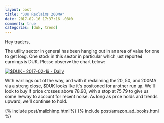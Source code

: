 ```yaml
---
layout: post
title: "DUK Reclaims 200MA"
date: 2017-02-16 17:37:16 -0800
comments: true
categories: [duk, trend]
---
```


Hey traders,

The utility sector in general has been hanging out in an area of value for one to get long. One stock in this sector in particular which just reported earnings is DUK. Please observe the chart below:

[![$DUK - 2017-02-16 - Daily](/images/blog/20170216/duk.png)](/images/blog/20170216/duk.png)

With earnings out of the way, and with it reclaiming the 20, 50, and 200MA via a strong close, $DUK looks like it's positioned for another run up. We'll look to buy if price crosses above 78.90, with a stop at 75.79 to give us some leeway to account for recent noise. As long as price holds and trends upward, we'll continue to hold.

{% include post/mailchimp.html %}
{% include post/amazon_ad_books.html %}
